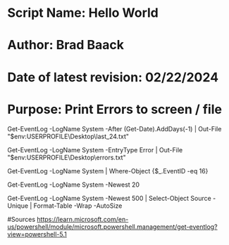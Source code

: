# Script Name:                  Hello World
# Author:                       Brad Baack
# Date of latest revision:      02/22/2024
# Purpose:                      Print Errors to screen / file


Get-EventLog -LogName System -After (Get-Date).AddDays(-1) | Out-File "$env:USERPROFILE\Desktop\last_24.txt"


Get-EventLog -LogName System -EntryType Error | Out-File "$env:USERPROFILE\Desktop\errors.txt"

Get-EventLog -LogName System | Where-Object {$_.EventID -eq 16}

Get-EventLog -LogName System -Newest 20

Get-EventLog -LogName System -Newest 500 | Select-Object Source -Unique | Format-Table -Wrap -AutoSize


#Sources
https://learn.microsoft.com/en-us/powershell/module/microsoft.powershell.management/get-eventlog?view=powershell-5.1
